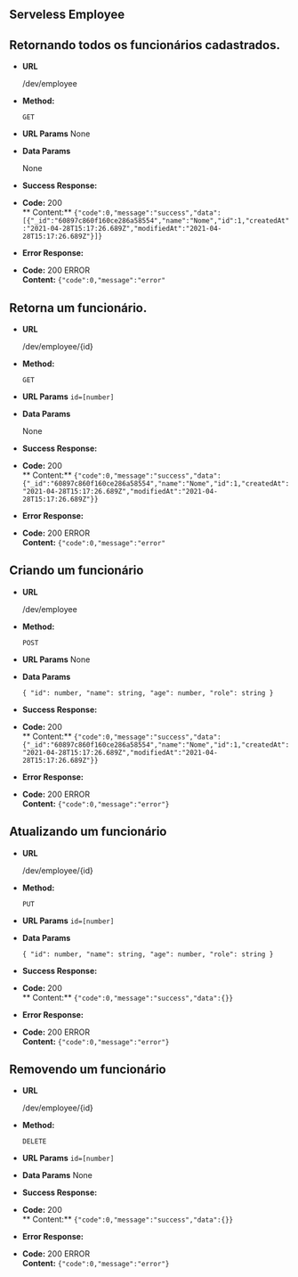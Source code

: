 **Serveless Employee**
----

Retornando todos os funcionários cadastrados.
----

* **URL**

  /dev/employee

* **Method:**

  `GET`

* **URL Params**
  None

* **Data Params**

  None

* **Success Response:**


* **Code:** 200 <br />
  **
  Content:** `{"code":0,"message":"success","data":[{"_id":"60897c860f160ce286a58554","name":"Nome","id":1,"createdAt":"2021-04-28T15:17:26.689Z","modifiedAt":"2021-04-28T15:17:26.689Z"}]}`

* **Error Response:**


* **Code:** 200 ERROR <br />
  **Content:** `{"code":0,"message":"error"`

Retorna um funcionário.
----

* **URL**

  /dev/employee/{id}

* **Method:**

  `GET`

* **URL Params**
  `id=[number]`


* **Data Params**

  None

* **Success Response:**


* **Code:** 200 <br />
  **
  Content:** `{"code":0,"message":"success","data":{"_id":"60897c860f160ce286a58554","name":"Nome","id":1,"createdAt":"2021-04-28T15:17:26.689Z","modifiedAt":"2021-04-28T15:17:26.689Z"}}`

* **Error Response:**


* **Code:** 200 ERROR <br />
  **Content:** `{"code":0,"message":"error"`

Criando um funcionário
----

* **URL**

  /dev/employee

* **Method:**

  `POST`

* **URL Params**
  None


* **Data Params**

  ``
  {
  "id": number,
  "name": string,
  "age": number,
  "role": string }
  ``

* **Success Response:**


* **Code:** 200 <br />
  **
  Content:** `{"code":0,"message":"success","data":{"_id":"60897c860f160ce286a58554","name":"Nome","id":1,"createdAt":"2021-04-28T15:17:26.689Z","modifiedAt":"2021-04-28T15:17:26.689Z"}}`

* **Error Response:**


* **Code:** 200 ERROR <br />
  **Content:** `{"code":0,"message":"error"}`

Atualizando um funcionário
----

* **URL**

  /dev/employee/{id}

* **Method:**

  `PUT`

* **URL Params**
  `id=[number]`


* **Data Params**

  ``
  {
  "id": number,
  "name": string,
  "age": number,
  "role": string }
  ``

* **Success Response:**


* **Code:** 200 <br />
  **
  Content:** `{"code":0,"message":"success","data":{}}`

* **Error Response:**


* **Code:** 200 ERROR <br />
  **Content:** `{"code":0,"message":"error"}`

Removendo um funcionário
----

* **URL**

  /dev/employee/{id}

* **Method:**

  `DELETE`

* **URL Params**
  `id=[number]`


* **Data Params**
  None

* **Success Response:**


* **Code:** 200 <br />
  **
  Content:** `{"code":0,"message":"success","data":{}}`

* **Error Response:**


* **Code:** 200 ERROR <br />
  **Content:** `{"code":0,"message":"error"}`
